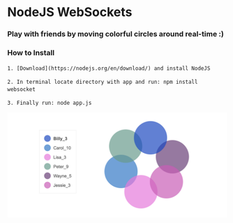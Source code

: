 # NodeJS WebSockets

### Play with friends by moving colorful circles around real-time :)

### How to Install

`1. [Download](https://nodejs.org/en/download/) and install NodeJS`

`2. In terminal locate directory with app and run: npm install websocket`

`3. Finally run: node app.js`

![](img/circles.png)